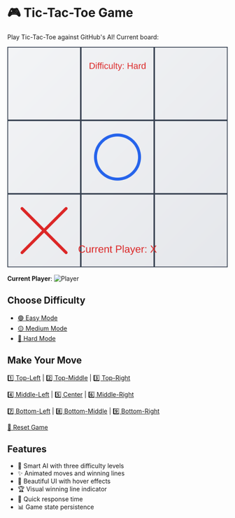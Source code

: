 # 🎮 Tic-Tac-Toe Game

Play Tic-Tac-Toe against GitHub's AI! Current board:

<!-- game starts here -->
<p align="center">
  <img src="https://github.com/devdii/tic-tac-toe-game/raw/main/tic_tac_toe.svg?t=1745761566TIMESTAMP" alt="Tic-Tac-Toe board">
</p>

**Current Player**: ![Player](https://img.shields.io/badge/player-X-yellow)

## Choose Difficulty
- [🟢 Easy Mode](https://github.com/devdii/tic-tac-toe-game/issues/new?title=game%7Cdifficulty%7Ceasy&body=Just+click+%27Submit+new+issue%27.) 
- [🟡 Medium Mode](https://github.com/devdii/tic-tac-toe-game/issues/new?title=game%7Cdifficulty%7Cmedium&body=Just+click+%27Submit+new+issue%27.) 
- [🔴 Hard Mode](https://github.com/devdii/tic-tac-toe-game/issues/new?title=game%7Cdifficulty%7Chard&body=Just+click+%27Submit+new+issue%27.)

## Make Your Move
[1️⃣ Top-Left](https://github.com/devdii/tic-tac-toe-game/issues/new?title=game%7Cmove%7C0&body=Just+click+%27Submit+new+issue%27.) | 
[2️⃣ Top-Middle](https://github.com/devdii/tic-tac-toe-game/issues/new?title=game%7Cmove%7C1&body=Just+click+%27Submit+new+issue%27.) | 
[3️⃣ Top-Right](https://github.com/devdii/tic-tac-toe-game/issues/new?title=game%7Cmove%7C2&body=Just+click+%27Submit+new+issue%27.)

[4️⃣ Middle-Left](https://github.com/devdii/tic-tac-toe-game/issues/new?title=game%7Cmove%7C3&body=Just+click+%27Submit+new+issue%27.) | 
[5️⃣ Center](https://github.com/devdii/tic-tac-toe-game/issues/new?title=game%7Cmove%7C4&body=Just+click+%27Submit+new+issue%27.) | 
[6️⃣ Middle-Right](https://github.com/devdii/tic-tac-toe-game/issues/new?title=game%7Cmove%7C5&body=Just+click+%27Submit+new+issue%27.)

[7️⃣ Bottom-Left](https://github.com/devdii/tic-tac-toe-game/issues/new?title=game%7Cmove%7C6&body=Just+click+%27Submit+new+issue%27.) | 
[8️⃣ Bottom-Middle](https://github.com/devdii/tic-tac-toe-game/issues/new?title=game%7Cmove%7C7&body=Just+click+%27Submit+new+issue%27.) | 
[9️⃣ Bottom-Right](https://github.com/devdii/tic-tac-toe-game/issues/new?title=game%7Cmove%7C8&body=Just+click+%27Submit+new+issue%27.)

[🔄 Reset Game](https://github.com/devdii/tic-tac-toe-game/issues/new?title=game%7Creset&body=Just+click+%27Submit+new+issue%27.)
<!-- game ends here -->

## Features
- 🧠 Smart AI with three difficulty levels
- ✨ Animated moves and winning lines
- 🎨 Beautiful UI with hover effects
- 🏆 Visual winning line indicator
- 🔄 Quick response time
- 📊 Game state persistence
